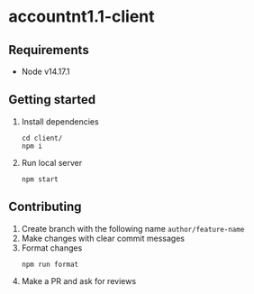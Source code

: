 # accountnt1.1-client

## Requirements

-   Node v14.17.1

## Getting started

1. Install dependencies
    ```shell
    cd client/
    npm i
    ```
2. Run local server
    ```shell
    npm start
    ```

## Contributing

1. Create branch with the following name `author/feature-name`
2. Make changes with clear commit messages
3. Format changes
    ```shell
    npm run format
    ```
4. Make a PR and ask for reviews
